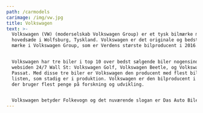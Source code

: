 ```yaml
---
path: /carmodels
carimage: /img/vw.jpg
title: Volkswagen
text: >-
  Volkswagen (VW) (moderselskab Volkswagen Group) er et tysk bilmærke med
  hovedsæde i Wolfsburg, Tyskland. Volkswagen er det originale og bedst sælgende
  mærke i Volkswagen Group, som er Verdens største bilproducent i 2016.


  Volkswagen har tre biler i top 10 over bedst sælgende biler nogensinde ifølge
  websiden 24/7 Wall St: Volkswagen Golf, Volkswagen Beetle, og Volkswagen
  Passat. Med disse tre biler er Volkswagen den producent med flest biler på
  listen, som stadig er i produktion. Volkswagen er den bilproducent i verden
  der bruger flest penge på forskning og udvikling.


  Volkswagen betyder Folkevogn og det nuværende slogan er Das Auto Bilen.
---
```


